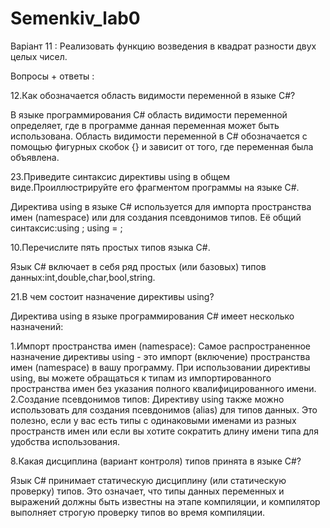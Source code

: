 # Semenkiv_lab0
 Варіант 11 : Реализовать функцию возведения в квадрат разности двух целых
чисел.

  Вопросы + ответы :
  
  12.Как обозначается область видимости переменной в языке C#?
  
  В языке программирования C# область видимости переменной определяет, где в программе данная переменная может быть использована. Область видимости переменной в C# обозначается с помощью фигурных скобок {} и зависит от того, где переменная была объявлена. 
  
  23.Приведите синтаксис директивы using в общем виде.Проиллюстрируйте его фрагментом программы на языке C#.
  
Директива using в языке C# используется для импорта пространства имен (namespace) или для создания псевдонимов типов. Её общий синтаксис:using <namespace>;
using <alias> = <fully-qualified-type-name>;

  10.Перечислите пять простых типов языка C#.
  
  Язык C# включает в себя ряд простых (или базовых) типов данных:int,double,char,bool,string.
  
  21.В чем состоит назначение директивы using?
  
  Директива using в языке программирования C# имеет несколько назначений:
  
  1.Импорт пространства имен (namespace): Самое распространенное назначение директивы using - это импорт (включение) пространства имен (namespace) в вашу программу. При использовании директивы using, вы можете обращаться к типам из импортированного пространства имен без указания полного квалифицированного имени.
  2.Создание псевдонимов типов: Директиву using также можно использовать для создания псевдонимов (alias) для типов данных. Это полезно, если у вас есть типы с одинаковыми именами из разных пространств имен или если вы хотите сократить длину имени типа для удобства использования.
  
  8.Какая дисциплина (вариант контроля) типов принята в языке C#?
  
  Язык C# принимает статическую дисциплину (или статическую проверку) типов. Это означает, что типы данных переменных и выражений должны быть известны на этапе компиляции, и компилятор выполняет строгую проверку типов во время компиляции. 
